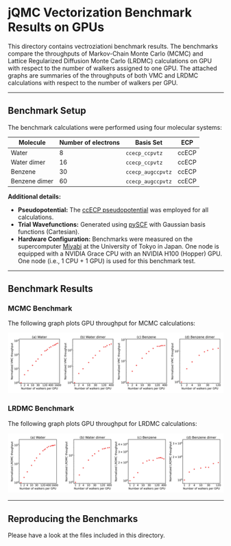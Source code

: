 # jQMC Vectorization Benchmark Results on GPUs

This directory contains vectroziationi benchmark results. The benchmarks compare the throughputs of Markov-Chain Monte Carlo (MCMC) and Lattice Regularized Diffusion Monte Carlo (LRDMC) calculations on GPU with respect to the number of walkers assigned to one GPU. The attached graphs are summaries of the throughputs of both VMC and LRDMC calculations with respect to the number of walkers per GPU.

---

## Benchmark Setup

The benchmark calculations were performed using four molecular systems:

| Molecule         | Number of electrons | Basis Set           |   ECP          |
|------------------|---------------------|---------------------|----------------|
| Water            | 8                   | `ccecp_ccpvtz`      |  ccECP         |
| Water dimer      | 16                  | `ccecp_ccpvtz`      |  ccECP         |
| Benzene          | 30                  | `ccecp_augccpvtz`   |  ccECP         |
| Benzene dimer    | 60                  | `ccecp_augccpvtz`   |  ccECP         |

**Additional details:**

- **Pseudopotential:** The [ccECP pseudopotential](https://pseudopotentiallibrary.org) was employed for all calculations.
- **Trial Wavefunctions:** Generated using [pySCF](https://pyscf.org) with Gaussian basis functions (Cartesian).
- **Hardware Configuration:** Benchmarks were measured on the supercomputer [Miyabi](https://www.cc.u-tokyo.ac.jp/en/supercomputer/miyabi/system.php) at the University of Tokyo in Japan. One node is equipped with a NVIDIA Grace CPU with an NVIDIA H100 (Hopper) GPU. One node (i.e., 1 CPU + 1 GPU) is used for this benchmark test.

---

## Benchmark Results

### MCMC Benchmark

The following graph plots GPU throughput for MCMC calculations:

![MCMC Benchmark](jqmc_MCMC_vectorization_benchmark.jpg)

### LRDMC Benchmark

The following graph plots GPU throughput for LRDMC calculations:

![LRDMC Benchmark](jqmc_LRDMC_vectorization_benchmark.jpg)

---

## Reproducing the Benchmarks

Please have a look at the files included in this directory.
